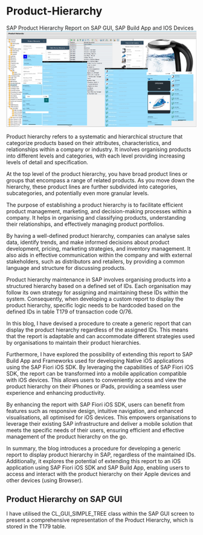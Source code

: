 # Product-Hierarchy
SAP Product Hierarchy Report on SAP GUI, SAP Build App and IOS Devices
![Alt text](https://github.com/ipravir/Product-Hierarchy/blob/7a5b1b8ac057f943a9ffa20f012656c01878424f/Images/Product-Hierarchy-SAP-GUI1-copy.jpg)

Product hierarchy refers to a systematic and hierarchical structure that categorize products based on their attributes, characteristics, and relationships within a company or industry. It involves organising products into different levels and categories, with each level providing increasing levels of detail and specification.

At the top level of the product hierarchy, you have broad product lines or groups that encompass a range of related products. As you move down the hierarchy, these product lines are further subdivided into categories, subcategories, and potentially even more granular levels.

The purpose of establishing a product hierarchy is to facilitate efficient product management, marketing, and decision-making processes within a company. It helps in organising and classifying products, understanding their relationships, and effectively managing product portfolios.

By having a well-defined product hierarchy, companies can analyse sales data, identify trends, and make informed decisions about product development, pricing, marketing strategies, and inventory management. It also aids in effective communication within the company and with external stakeholders, such as distributors and retailers, by providing a common language and structure for discussing products.

Product hierarchy maintenance in SAP involves organising products into a structured hierarchy based on a defined set of IDs. Each organisation may follow its own strategy for assigning and maintaining these IDs within the system. Consequently, when developing a custom report to display the product hierarchy, specific logic needs to be hardcoded based on the defined IDs in table T179 of transaction code O/76.

In this blog, I have devised a procedure to create a generic report that can display the product hierarchy regardless of the assigned IDs. This means that the report is adaptable and can accommodate different strategies used by organisations to maintain their product hierarchies.

Furthermore, I have explored the possibility of extending this report to SAP Build App and Frameworks used for developing Native iOS applications using the SAP Fiori iOS SDK. By leveraging the capabilities of SAP Fiori iOS SDK, the report can be transformed into a mobile application compatible with iOS devices. This allows users to conveniently access and view the product hierarchy on their iPhones or iPads, providing a seamless user experience and enhancing productivity.

By enhancing the report with SAP Fiori iOS SDK, users can benefit from features such as responsive design, intuitive navigation, and enhanced visualisations, all optimised for iOS devices. This empowers organisations to leverage their existing SAP infrastructure and deliver a mobile solution that meets the specific needs of their users, ensuring efficient and effective management of the product hierarchy on the go.

In summary, the blog introduces a procedure for developing a generic report to display product hierarchy in SAP, regardless of the maintained IDs. Additionally, it explores the potential of extending this report to an iOS application using SAP Fiori iOS SDK and SAP Build App, enabling users to access and interact with the product hierarchy on their Apple devices and other devices (using Browser).

## Product Hierarchy on SAP GUI

I have utilised the CL_GUI_SIMPLE_TREE class within the SAP GUI screen to present a comprehensive representation of the Product Hierarchy, which is stored in the T179 table.



